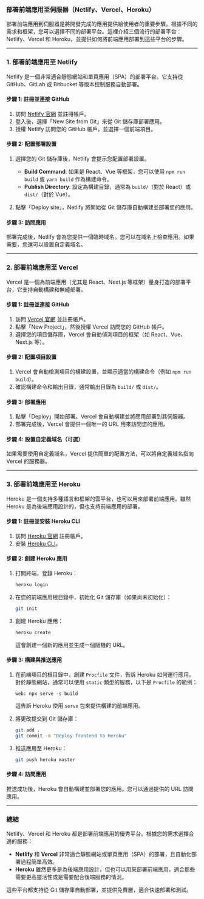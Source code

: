 ### **部署前端應用至伺服器（Netlify、Vercel、Heroku）**

部署前端應用到伺服器是將開發完成的應用提供給使用者的重要步驟。根據不同的需求和框架，您可以選擇不同的部署平台。這裡介紹三個流行的部署平台：Netlify、Vercel 和 Heroku，並提供如何將前端應用部署到這些平台的步驟。

---

### **1. 部署前端應用至 Netlify**

Netlify 是一個非常適合靜態網站和單頁應用（SPA）的部署平台。它支持從 GitHub、GitLab 或 Bitbucket 等版本控制服務自動部署。

#### **步驟 1: 註冊並連接 GitHub**
1. 訪問 [Netlify 官網](https://www.netlify.com) 並註冊帳戶。
2. 登入後，選擇「New Site from Git」來從 Git 儲存庫部署應用。
3. 授權 Netlify 訪問您的 GitHub 帳戶，並選擇一個前端項目。

#### **步驟 2: 配置部署設置**
1. 選擇您的 Git 儲存庫後，Netlify 會提示您配置部署設置。
   - **Build Command**: 如果是 React、Vue 等框架，您可以使用 `npm run build` 或 `yarn build` 作為構建命令。
   - **Publish Directory**: 設定為構建目錄，通常為 `build/`（對於 React）或 `dist/`（對於 Vue）。
   
2. 點擊「Deploy site」，Netlify 將開始從 Git 儲存庫自動構建並部署您的應用。

#### **步驟 3: 訪問應用**
部署完成後，Netlify 會為您提供一個臨時域名。您可以在域名上檢查應用。如果需要，您還可以設置自定義域名。

---

### **2. 部署前端應用至 Vercel**

Vercel 是一個為前端應用（尤其是 React、Next.js 等框架）量身打造的部署平台，它支持自動構建和無縫部署。

#### **步驟 1: 註冊並連接 GitHub**
1. 訪問 [Vercel 官網](https://vercel.com) 並註冊帳戶。
2. 點擊「New Project」，然後授權 Vercel 訪問您的 GitHub 帳戶。
3. 選擇您的項目儲存庫，Vercel 會自動偵測項目的框架（如 React、Vue、Next.js 等）。

#### **步驟 2: 配置項目設置**
1. Vercel 會自動檢測項目的構建設置，並顯示適當的構建命令（例如 `npm run build`）。
2. 確認構建命令和輸出目錄，通常輸出目錄為 `build/` 或 `dist/`。

#### **步驟 3: 部署應用**
1. 點擊「Deploy」開始部署。Vercel 會自動構建並將應用部署到其伺服器。
2. 部署完成後，Vercel 會提供一個唯一的 URL 用來訪問您的應用。

#### **步驟 4: 設置自定義域名（可選）**
如果需要使用自定義域名，Vercel 提供簡單的配置方法，可以將自定義域名指向 Vercel 的服務器。

---

### **3. 部署前端應用至 Heroku**

Heroku 是一個支持多種語言和框架的雲平台，也可以用來部署前端應用。雖然 Heroku 是為後端應用設計的，但也支持前端應用的部署。

#### **步驟 1: 註冊並安裝 Heroku CLI**
1. 訪問 [Heroku 官網](https://www.heroku.com) 註冊帳戶。
2. 安裝 [Heroku CLI](https://devcenter.heroku.com/articles/heroku-cli)。

#### **步驟 2: 創建 Heroku 應用**
1. 打開終端，登錄 Heroku：

   ```bash
   heroku login
   ```

2. 在您的前端應用根目錄中，初始化 Git 儲存庫（如果尚未初始化）：

   ```bash
   git init
   ```

3. 創建 Heroku 應用：

   ```bash
   heroku create
   ```

   這會創建一個新的應用並生成一個隨機的 URL。

#### **步驟 3: 構建與推送應用**
1. 在前端項目的根目錄中，創建 `Procfile` 文件，告訴 Heroku 如何運行應用。對於靜態網站，通常可以使用 `static` 類型的服務，以下是 `Procfile` 的範例：

   ```plaintext
   web: npx serve -s build
   ```

   這告訴 Heroku 使用 `serve` 包來提供構建的前端應用。

2. 將更改提交到 Git 儲存庫：

   ```bash
   git add .
   git commit -m "Deploy frontend to Heroku"
   ```

3. 推送應用至 Heroku：

   ```bash
   git push heroku master
   ```

#### **步驟 4: 訪問應用**
推送成功後，Heroku 會自動構建並部署您的應用。您可以通過提供的 URL 訪問應用。

---

### **總結**

Netlify、Vercel 和 Heroku 都是部署前端應用的優秀平台。根據您的需求選擇合適的服務：

- **Netlify** 和 **Vercel** 非常適合靜態網站或單頁應用（SPA）的部署，且自動化部署過程簡單高效。
- **Heroku** 雖然更多是為後端應用設計，但也可以用來部署前端應用，適合那些需要更高靈活性或是需要配合後端服務的情況。

這些平台都支持從 Git 儲存庫自動部署，並提供免費層，適合快速部署和測試。